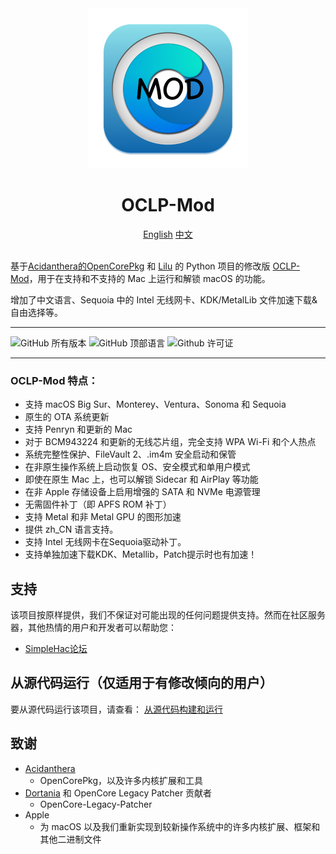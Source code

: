 <div align="center">
             <img src="docs/images/OC-Patcher.png" alt="OpenCore Patcher Logo" width="256" />
             <h1>OCLP-Mod</h1>
  <a href="https://github.com/laobamac/OCLP-Mod/blob/main/README.md">English</a>  <a href="https://github.com/laobamac/OCLP-Mod/blob/main/README_CN.md">中文</a>
</div>
<br>

基于[Acidanthera的OpenCorePkg](https://github.com/acidanthera/OpenCorePkg) 和 [Lilu](https://github.com/acidanthera/Lilu) 的 Python 项目的修改版 [OCLP-Mod](https://github.com/laobamac/OCLP-Mod)，用于在支持和不支持的 Mac 上运行和解锁 macOS 的功能。

增加了中文语言、Sequoia 中的 Intel 无线网卡、KDK/MetalLib 文件加速下载&自由选择等。

----------

![GitHub 所有版本](https://img.shields.io/github/release/laobamac/OCLP-Mod) ![GitHub 顶部语言](https://img.shields.io/github/languages/top/laobamac/OCLP-Mod?color=4B8BBE&style=plastic) ![Github 许可证](https://img.shields.io/github/license/laobamac/OCLP-Mod)

----------

### OCLP-Mod 特点：

* 支持 macOS Big Sur、Monterey、Ventura、Sonoma 和 Sequoia
* 原生的 OTA 系统更新
* 支持 Penryn 和更新的 Mac
* 对于 BCM943224 和更新的无线芯片组，完全支持 WPA Wi-Fi 和个人热点
* 系统完整性保护、FileVault 2、.im4m 安全启动和保管
* 在非原生操作系统上启动恢复 OS、安全模式和单用户模式
* 即使在原生 Mac 上，也可以解锁 Sidecar 和 AirPlay 等功能
* 在非 Apple 存储设备上启用增强的 SATA 和 NVMe 电源管理
* 无需固件补丁（即 APFS ROM 补丁）
* 支持 Metal 和非 Metal GPU 的图形加速
* 提供 zh_CN 语言支持。
* 支持 Intel 无线网卡在Sequoia驱动补丁。
* 支持单独加速下载KDK、Metallib，Patch提示时也有加速！

## 支持

该项目按原样提供，我们不保证对可能出现的任何问题提供支持。然而在社区服务器，其他热情的用户和开发者可以帮助您：

* [SimpleHac论坛](https://www.simplehac.cn)

## 从源代码运行（仅适用于有修改倾向的用户）

要从源代码运行该项目，请查看： [从源代码构建和运行](./SOURCE.md)

## 致谢

* [Acidanthera](https://github.com/Acidanthera)
  * OpenCorePkg，以及许多内核扩展和工具
* [Dortania](https://github.com/dortania) 和 OpenCore Legacy Patcher 贡献者
  * OpenCore-Legacy-Patcher
* Apple
  * 为 macOS 以及我们重新实现到较新操作系统中的许多内核扩展、框架和其他二进制文件
